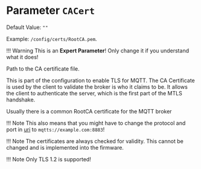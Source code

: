 # Parameter `CACert`
Default Value: `""`

Example: `/config/certs/RootCA.pem`.

!!! Warning
    This is an **Expert Parameter**! Only change it if you understand what it does!

Path to the CA certificate file.

This is part of the configuration to enable TLS for MQTT.
The CA Certificate is used by the client to validate the broker is who it claims to be.
It allows the client to authenticate the server, which is the first part of the MTLS handshake.

Usually there is a common RootCA certificate for the MQTT broker

!!! Note
    This also means that you might have to change the protocol and port in [uri](https://jomjol.github.io/AI-on-the-edge-device-docs/Parameters/#parameter-uri) to `mqtts://example.com:8883`!

!!! Note
    The certificates are always checked for validity. This cannot be changed and is implemented into the firmware.

!!! Note
    Only TLS 1.2 is supported!
